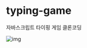 # typing-game
자바스크립트 타이핑 게임 클론코딩

![img](https://user-images.githubusercontent.com/107906438/226379109-9ea07d62-b702-4251-a961-8fa9d90f0f4a.gif)
